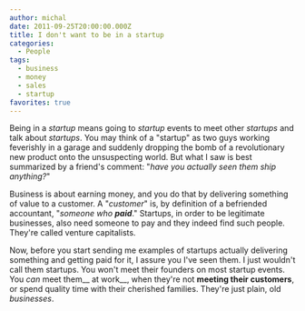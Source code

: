 ```yaml
---
author: michal
date: 2011-09-25T20:00:00.000Z
title: I don't want to be in a startup
categories:
  - People
tags:
  - business
  - money
  - sales
  - startup
favorites: true
---
```


Being in a _startup_ means going to _startup_ events to meet other _startups_ and talk about _startups_. You may think of a "startup" as two guys working feverishly in a garage and suddenly dropping the bomb of a revolutionary new product onto the unsuspecting world. But what I saw is best summarized by a friend's comment: "_have you actually seen them ship anything?_"

<!--more-->

Business is about earning money, and you do that by delivering something of value to a customer. A "_customer_" is, by definition of a befriended accountant, "_someone who __paid___." Startups, in order to be legitimate businesses, also need someone to pay and they indeed find such people. They're called venture capitalists.

Now, before you start sending me examples of startups actually delivering something and getting paid for it, I assure you I've seen them. I just wouldn't call them startups. You won't meet their founders on most startup events. You _can_ meet them__ at work__, when they're not __meeting their customers__, or spend quality time with their cherished families. They're just plain, old _businesses_.
